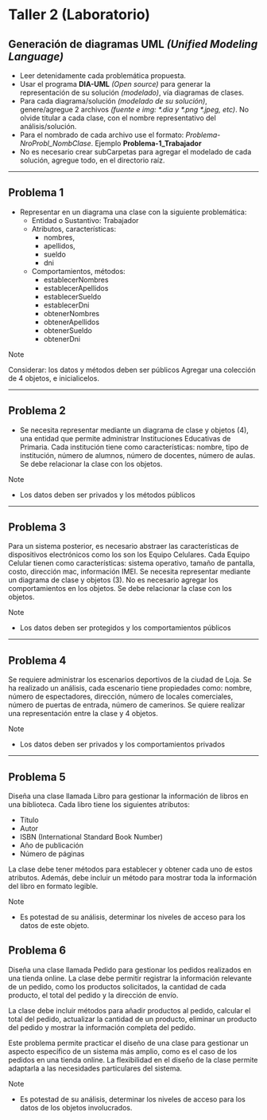 # Taller 2 (Laboratorio)

## Generación de diagramas UML _(Unified Modeling Language)_

* Leer detenidamente cada problemática propuesta.
* Usar el programa **DIA-UML** _(Open source)_ para generar la representación de su solución _(modelado)_, vía diagramas de clases.
* Para cada diagrama/solución _(modelado de su solución)_, genere/agregue 2 archivos _(fuente e img: \*.dia y \*.png \*.jpeg, etc)_. No olvide titular a cada clase, con el nombre representativo del análisis/solución.
* Para el nombrado de cada archivo use el formato: _Problema-NroProbl_NombClase_. Ejemplo 
 **Problema-1_Trabajador**
* No es necesario crear subCarpetas para agregar el modelado de cada solución, agregue todo, en el directorio raíz.
___

## Problema 1

* Representar en un diagrama una clase con la siguiente problemática:
	* Entidad o Sustantivo: Trabajador
	* Atributos, características: 
	 	* nombres, 
	 	* apellidos, 
	 	* sueldo
	 	* dni
	* Comportamientos, métodos: 
		* establecerNombres
		* establecerApellidos
		* establecerSueldo
		* establecerDni
		* obtenerNombres
		* obtenerApellidos
		* obtenerSueldo
		* obtenerDni

> [!Note]
> Considerar: los datos y métodos deben ser públicos
> Agregar una colección de 4 objetos, e inicialicelos.

___

## Problema 2

* Se necesita representar mediante un diagrama de clase y objetos (4), una entidad que permite administrar Instituciones Educativas de Primaria. Cada institución tiene como características: nombre, tipo de institución, número de alumnos, número de docentes, número de aulas.
Se debe relacionar la clase con los objetos. 

> [!Note]
> - Los datos deben ser privados y los métodos públicos

___

## Problema 3

Para un sistema posterior, es necesario abstraer las características de dispositivos electrónicos como los son los Equipo Celulares. Cada Equipo Celular tienen como características: sistema operativo, tamaño de pantalla, costo, dirección mac, información IMEI. Se necesita representar mediante un diagrama de clase y objetos (3). No es necesario agregar los comportamientos en los objetos. Se debe relacionar la clase con los objetos. 

> [!Note]
> - Los datos deben ser protegidos y los comportamientos públicos

___ 

## Problema 4

Se requiere administrar los escenarios deportivos de la ciudad de Loja. Se ha realizado un análisis, cada escenario tiene propiedades como: nombre, número de espectadores, dirección, número de locales comerciales, número de puertas de entrada, número de camerinos. Se quiere realizar una representación entre la clase y 4 objetos.

> [!Note]
> - Los datos deben ser privados y los comportamientos privados

___ 

## Problema 5

Diseña una clase llamada Libro para gestionar la información de libros en una biblioteca. Cada libro tiene los siguientes atributos:

* Título
* Autor
* ISBN (International Standard Book Number)
* Año de publicación
* Número de páginas

La clase debe tener métodos para establecer y obtener cada uno de estos atributos. Además, debe incluir un método para mostrar toda la información del libro en formato legible.

> [!Note]
> - Es potestad de su análisis, determinar los niveles de acceso para los datos de este objeto.

## Problema 6

Diseña una clase llamada Pedido para gestionar los pedidos realizados en una tienda online. La clase debe permitir registrar la información relevante de un pedido, como los productos solicitados, la cantidad de cada producto, el total del pedido y la dirección de envío.

La clase debe incluir métodos para añadir productos al pedido, calcular el total del pedido, actualizar la cantidad de un producto, eliminar un producto del pedido y mostrar la información completa del pedido.

Este problema permite practicar el diseño de una clase para gestionar un aspecto específico de un sistema más amplio, como es el caso de los pedidos en una tienda online. La flexibilidad en el diseño de la clase permite adaptarla a las necesidades particulares del sistema. 

> [!Note]
> - Es potestad de su análisis, determinar los niveles de acceso para los datos de los objetos involucrados.
